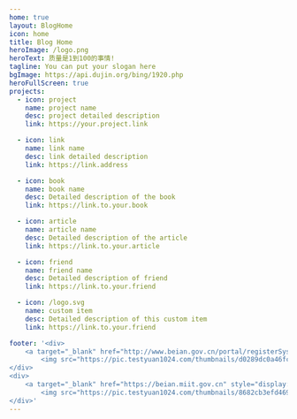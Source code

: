 ```yaml
---
home: true
layout: BlogHome
icon: home
title: Blog Home
heroImage: /logo.png
heroText: 质量是1到100的事情! 
tagline: You can put your slogan here
bgImage: https://api.dujin.org/bing/1920.php
heroFullScreen: true
projects:
  - icon: project
    name: project name
    desc: project detailed description
    link: https://your.project.link

  - icon: link
    name: link name
    desc: link detailed description
    link: https://link.address

  - icon: book
    name: book name
    desc: Detailed description of the book
    link: https://link.to.your.book

  - icon: article
    name: article name
    desc: Detailed description of the article
    link: https://link.to.your.article

  - icon: friend
    name: friend name
    desc: Detailed description of friend
    link: https://link.to.your.friend

  - icon: /logo.svg
    name: custom item
    desc: Detailed description of this custom item
    link: https://link.to.your.friend

footer: '<div>
	<a target="_blank" href="http://www.beian.gov.cn/portal/registerSystemInfo?recordcode=51012202001386" style="display:inline-block;text-decoration:none;height:20px;line-height:20px;">
		<img src="https://pic.testyuan1024.com/thumbnails/d0289dc0a46fc5b15b3363ffa78cf6c7.png" style="float:left;" />川公网安备 51012202001386号</a>
</div>
<div>
	<a target="_blank" href="https://beian.miit.gov.cn" style="display:inline-block;text-decoration:none;height:20px;line-height:20px;">
		<img src="https://pic.testyuan1024.com/thumbnails/8682cb3efd4693ad8333d60bb2899a81.png" style="float:left;height:17px;" />蜀ICP备2022029780号</a>
</div>'
---
```


